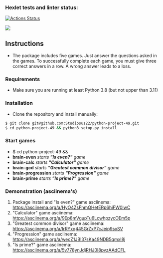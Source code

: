 ### Hexlet tests and linter status:
[![Actions Status](https://github.com/Studiosus22/python-project-49/workflows/hexlet-check/badge.svg)](https://github.com/Studiosus22/python-project-49/actions)

<a href="https://codeclimate.com/github/Studiosus22/python-project-49/maintainability"><img src="https://api.codeclimate.com/v1/badges/67f6c2c309719fb9cb9b/maintainability" /></a>

## Instructions
* The package includes five games. Just answer the questions asked in the games. To successfully complete each game, you must give three correct answers in a row. A wrong answer leads to a loss.


### Requirements
* Make sure you are running at least Python 3.8 (but not upper than 3.11)


### Installation
* Clone the repository and install manually:
```bash
$ git clone git@github.com:Studiosus22/python-project-49.git
$ cd python-project-49 && python3 setup.py install
```


### Start games
* $ cd python-project-49 &&
 * **brain-even**  _starts **"Is even?"** game_
 * **brain-calc**  _starts **"Calculator"** game_
 * **brain-gcd**  _starts **"Greatest common divisor"** game_
 * **brain-progression**  _starts **"Progression"** game_
 * **brain-prime**  _starts **"Is prime?"** game_


### Demonstration (asciinema's)
1. Package install and "Is even?" game asciinema:  https://asciinema.org/a/HyO4ZsFhmQHetERp6hiFW0lwC
1. "Calculator" game asciinema: https://asciinema.org/a/9Ep8mVgupTu6LcwhpzycOEm5p
1. "Greatest common divisor" game asciinema: https://asciinema.org/a/IrRYxq445GrZxP7cJeip9sxSV
1. "Progression" game asciinema: https://asciinema.org/a/wecZ1JBl37sKa49NDB5qmxI8j
1. "Is prime?" game asciinema: https://asciinema.org/a/5v778ynJdjRHJ0I8pvzAAdCFL
